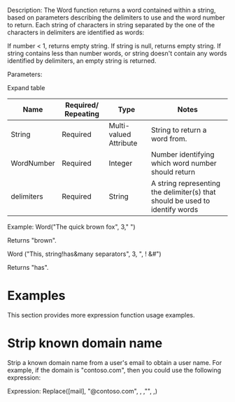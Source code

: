 <!-- PageHeader="Function: Word(String,WordNumber,Delimiters)" -->

Description: The Word function returns a word contained within a string, based on parameters describing the delimiters to use and the word number to return. Each string of characters in string separated by the one of the characters in delimiters are identified as words:

If number < 1, returns empty string. If string is null, returns empty string. If string contains less than number words, or string doesn't contain any words identified by delimiters, an empty string is returned.

Parameters:

Expand table

| Name | Required/ Repeating | Type | Notes |
| - | - | - | - |
| String | Required | Multi-valued Attribute | String to return a word from. |
| WordNumber | Required | Integer | Number identifying which word number should return |
| delimiters | Required | String | A string representing the delimiter(s) that should be used to identify words |

Example: Word("The quick brown fox", 3," ")

Returns "brown".

Word ("This, string!has&many separators", 3, ", ! &#")

Returns "has".


# Examples

This section provides more expression function usage examples.


# Strip known domain name

Strip a known domain name from a user's email to obtain a user name. For example, if the domain is "contoso.com", then you could use the following expression:

Expression: Replace([mail], "@contoso.com", , ,"", ,)
